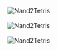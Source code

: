 ![Nand2Tetris](http://www.geekresearchlab.net/coursera/n2t/n2t-nand-thm.jpg)
<br> <br>
![Nand2Tetris](http://www.geekresearchlab.net/coursera/n2t/n2t-logic-nand.jpg)
<br> <br>
![Nand2Tetris](http://www.geekresearchlab.net/coursera/n2t/n2t-nand.jpg)
